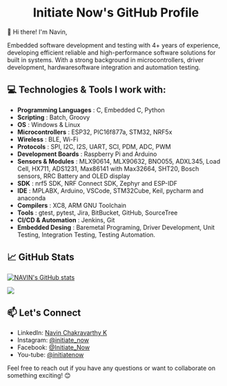 <div align="center">
  <!-- <img src="docs/IN_logo.png" alt="Logo" width="50" height="50" style="float: left; margin-right: 20px;"> -->
  <h1>Initiate Now's GitHub Profile</h1>
</div>

👋 Hi there! I'm Navin,

 Embedded software development and testing with 4+ years of experience,
developing efficient reliable and high-performance software solutions for built in
systems. With a strong background in microcontrollers, driver development, hardwaresoftware
integration and automation testing.

## 💻 Technologies & Tools I work with:

- **Programming Languages** : C, Embedded C, Python
- **Scripting** : Batch, Groovy
- **OS** : Windows & Linux
- **Microcontrollers** : ESP32, PIC16f877a, STM32, NRF5x
- **Wireless** : BLE, Wi-Fi
- **Protocols** : SPI, I2C, I2S, UART, SCI, PDM, ADC, PWM
- **Development Boards** : Raspberry Pi and Arduino
- **Sensors & Modules** : MLX90614, MLX90632, BNO055, ADXL345, Load Cell, HX711, ADS1231, Max86141 with Max32664, SHT20, Bosch sensors, RRC Battery and OLED display
- **SDK** : nrf5 SDK, NRF Connect SDK, Zephyr and ESP-IDF
- **IDE** : MPLABX, Arduino, VSCode, STM32Cube, Keil, pycharm and anaconda
- **Compilers** : XC8, ARM GNU Toolchain
- **Tools** : gtest, pytest, Jira, BitBucket, GitHub, SourceTree
- **CI/CD & Automation** : Jenkins, Git
- **Embedded Desing** : Baremetal Programing, Driver Development, Unit Testing, Integration Testing, Testing Automation.

## 📈 GitHub Stats

[![NAVIN's GitHub stats](https://github-readme-stats.vercel.app/api?username=Initiate-Now&show_icons=true)](https://github.com/Initiate-Now/github-readme-stats)

<a href="https://github.com/Initiate-Now">
  <img align="center" src="https://github-readme-streak-stats.herokuapp.com/?user=Initiate-Now&theme=blueberry" />
</a>


<!-- ## 🚀 Projects

Here are some projects I'm proud of:

1. [Project 1](link-to-project-1) - Brief description.
2. [Project 2](link-to-project-2) - Brief description.
3. [Project 3](link-to-project-3) - Brief description.

Feel free to explore my repositories for more! -->

## 📫 Let's Connect

- LinkedIn: [Navin Chakravarthy K](www.linkedin.com/in/navin-chakravarthy-k-5b7385123)
- Instagram: [@initiate_now](instagram.com/initiate_now?r=nametag)
- Facebook: [@Initiate_Now](facebook.com/Initiate_Now-105016194644939)
- You-tube: [@initiatenow](www.youtube.com/@initiatenow9361)


Feel free to reach out if you have any questions or want to collaborate on something exciting! 😊
